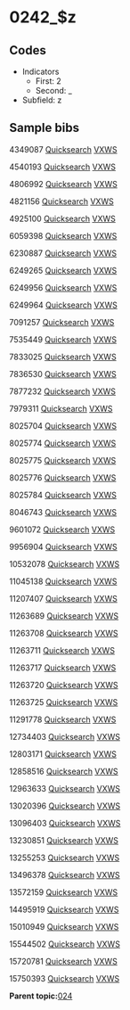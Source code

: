 # 0242\_$z

## Codes

-   Indicators
    -   First: 2
    -   Second: \_
-   Subfield: z

## Sample bibs

4349087 [Quicksearch](https://search.library.yale.edu/catalog/4349087) [VXWS](http://prodorbis.library.yale.edu:7014/vxws/GetHoldingsService?bibId=4349087)

4540193 [Quicksearch](https://search.library.yale.edu/catalog/4540193) [VXWS](http://prodorbis.library.yale.edu:7014/vxws/GetHoldingsService?bibId=4540193)

4806992 [Quicksearch](https://search.library.yale.edu/catalog/4806992) [VXWS](http://prodorbis.library.yale.edu:7014/vxws/GetHoldingsService?bibId=4806992)

4821156 [Quicksearch](https://search.library.yale.edu/catalog/4821156) [VXWS](http://prodorbis.library.yale.edu:7014/vxws/GetHoldingsService?bibId=4821156)

4925100 [Quicksearch](https://search.library.yale.edu/catalog/4925100) [VXWS](http://prodorbis.library.yale.edu:7014/vxws/GetHoldingsService?bibId=4925100)

6059398 [Quicksearch](https://search.library.yale.edu/catalog/6059398) [VXWS](http://prodorbis.library.yale.edu:7014/vxws/GetHoldingsService?bibId=6059398)

6230887 [Quicksearch](https://search.library.yale.edu/catalog/6230887) [VXWS](http://prodorbis.library.yale.edu:7014/vxws/GetHoldingsService?bibId=6230887)

6249265 [Quicksearch](https://search.library.yale.edu/catalog/6249265) [VXWS](http://prodorbis.library.yale.edu:7014/vxws/GetHoldingsService?bibId=6249265)

6249956 [Quicksearch](https://search.library.yale.edu/catalog/6249956) [VXWS](http://prodorbis.library.yale.edu:7014/vxws/GetHoldingsService?bibId=6249956)

6249964 [Quicksearch](https://search.library.yale.edu/catalog/6249964) [VXWS](http://prodorbis.library.yale.edu:7014/vxws/GetHoldingsService?bibId=6249964)

7091257 [Quicksearch](https://search.library.yale.edu/catalog/7091257) [VXWS](http://prodorbis.library.yale.edu:7014/vxws/GetHoldingsService?bibId=7091257)

7535449 [Quicksearch](https://search.library.yale.edu/catalog/7535449) [VXWS](http://prodorbis.library.yale.edu:7014/vxws/GetHoldingsService?bibId=7535449)

7833025 [Quicksearch](https://search.library.yale.edu/catalog/7833025) [VXWS](http://prodorbis.library.yale.edu:7014/vxws/GetHoldingsService?bibId=7833025)

7836530 [Quicksearch](https://search.library.yale.edu/catalog/7836530) [VXWS](http://prodorbis.library.yale.edu:7014/vxws/GetHoldingsService?bibId=7836530)

7877232 [Quicksearch](https://search.library.yale.edu/catalog/7877232) [VXWS](http://prodorbis.library.yale.edu:7014/vxws/GetHoldingsService?bibId=7877232)

7979311 [Quicksearch](https://search.library.yale.edu/catalog/7979311) [VXWS](http://prodorbis.library.yale.edu:7014/vxws/GetHoldingsService?bibId=7979311)

8025704 [Quicksearch](https://search.library.yale.edu/catalog/8025704) [VXWS](http://prodorbis.library.yale.edu:7014/vxws/GetHoldingsService?bibId=8025704)

8025774 [Quicksearch](https://search.library.yale.edu/catalog/8025774) [VXWS](http://prodorbis.library.yale.edu:7014/vxws/GetHoldingsService?bibId=8025774)

8025775 [Quicksearch](https://search.library.yale.edu/catalog/8025775) [VXWS](http://prodorbis.library.yale.edu:7014/vxws/GetHoldingsService?bibId=8025775)

8025776 [Quicksearch](https://search.library.yale.edu/catalog/8025776) [VXWS](http://prodorbis.library.yale.edu:7014/vxws/GetHoldingsService?bibId=8025776)

8025784 [Quicksearch](https://search.library.yale.edu/catalog/8025784) [VXWS](http://prodorbis.library.yale.edu:7014/vxws/GetHoldingsService?bibId=8025784)

8046743 [Quicksearch](https://search.library.yale.edu/catalog/8046743) [VXWS](http://prodorbis.library.yale.edu:7014/vxws/GetHoldingsService?bibId=8046743)

9601072 [Quicksearch](https://search.library.yale.edu/catalog/9601072) [VXWS](http://prodorbis.library.yale.edu:7014/vxws/GetHoldingsService?bibId=9601072)

9956904 [Quicksearch](https://search.library.yale.edu/catalog/9956904) [VXWS](http://prodorbis.library.yale.edu:7014/vxws/GetHoldingsService?bibId=9956904)

10532078 [Quicksearch](https://search.library.yale.edu/catalog/10532078) [VXWS](http://prodorbis.library.yale.edu:7014/vxws/GetHoldingsService?bibId=10532078)

11045138 [Quicksearch](https://search.library.yale.edu/catalog/11045138) [VXWS](http://prodorbis.library.yale.edu:7014/vxws/GetHoldingsService?bibId=11045138)

11207407 [Quicksearch](https://search.library.yale.edu/catalog/11207407) [VXWS](http://prodorbis.library.yale.edu:7014/vxws/GetHoldingsService?bibId=11207407)

11263689 [Quicksearch](https://search.library.yale.edu/catalog/11263689) [VXWS](http://prodorbis.library.yale.edu:7014/vxws/GetHoldingsService?bibId=11263689)

11263708 [Quicksearch](https://search.library.yale.edu/catalog/11263708) [VXWS](http://prodorbis.library.yale.edu:7014/vxws/GetHoldingsService?bibId=11263708)

11263711 [Quicksearch](https://search.library.yale.edu/catalog/11263711) [VXWS](http://prodorbis.library.yale.edu:7014/vxws/GetHoldingsService?bibId=11263711)

11263717 [Quicksearch](https://search.library.yale.edu/catalog/11263717) [VXWS](http://prodorbis.library.yale.edu:7014/vxws/GetHoldingsService?bibId=11263717)

11263720 [Quicksearch](https://search.library.yale.edu/catalog/11263720) [VXWS](http://prodorbis.library.yale.edu:7014/vxws/GetHoldingsService?bibId=11263720)

11263725 [Quicksearch](https://search.library.yale.edu/catalog/11263725) [VXWS](http://prodorbis.library.yale.edu:7014/vxws/GetHoldingsService?bibId=11263725)

11291778 [Quicksearch](https://search.library.yale.edu/catalog/11291778) [VXWS](http://prodorbis.library.yale.edu:7014/vxws/GetHoldingsService?bibId=11291778)

12734403 [Quicksearch](https://search.library.yale.edu/catalog/12734403) [VXWS](http://prodorbis.library.yale.edu:7014/vxws/GetHoldingsService?bibId=12734403)

12803171 [Quicksearch](https://search.library.yale.edu/catalog/12803171) [VXWS](http://prodorbis.library.yale.edu:7014/vxws/GetHoldingsService?bibId=12803171)

12858516 [Quicksearch](https://search.library.yale.edu/catalog/12858516) [VXWS](http://prodorbis.library.yale.edu:7014/vxws/GetHoldingsService?bibId=12858516)

12963633 [Quicksearch](https://search.library.yale.edu/catalog/12963633) [VXWS](http://prodorbis.library.yale.edu:7014/vxws/GetHoldingsService?bibId=12963633)

13020396 [Quicksearch](https://search.library.yale.edu/catalog/13020396) [VXWS](http://prodorbis.library.yale.edu:7014/vxws/GetHoldingsService?bibId=13020396)

13096403 [Quicksearch](https://search.library.yale.edu/catalog/13096403) [VXWS](http://prodorbis.library.yale.edu:7014/vxws/GetHoldingsService?bibId=13096403)

13230851 [Quicksearch](https://search.library.yale.edu/catalog/13230851) [VXWS](http://prodorbis.library.yale.edu:7014/vxws/GetHoldingsService?bibId=13230851)

13255253 [Quicksearch](https://search.library.yale.edu/catalog/13255253) [VXWS](http://prodorbis.library.yale.edu:7014/vxws/GetHoldingsService?bibId=13255253)

13496378 [Quicksearch](https://search.library.yale.edu/catalog/13496378) [VXWS](http://prodorbis.library.yale.edu:7014/vxws/GetHoldingsService?bibId=13496378)

13572159 [Quicksearch](https://search.library.yale.edu/catalog/13572159) [VXWS](http://prodorbis.library.yale.edu:7014/vxws/GetHoldingsService?bibId=13572159)

14495919 [Quicksearch](https://search.library.yale.edu/catalog/14495919) [VXWS](http://prodorbis.library.yale.edu:7014/vxws/GetHoldingsService?bibId=14495919)

15010949 [Quicksearch](https://search.library.yale.edu/catalog/15010949) [VXWS](http://prodorbis.library.yale.edu:7014/vxws/GetHoldingsService?bibId=15010949)

15544502 [Quicksearch](https://search.library.yale.edu/catalog/15544502) [VXWS](http://prodorbis.library.yale.edu:7014/vxws/GetHoldingsService?bibId=15544502)

15720781 [Quicksearch](https://search.library.yale.edu/catalog/15720781) [VXWS](http://prodorbis.library.yale.edu:7014/vxws/GetHoldingsService?bibId=15720781)

15750393 [Quicksearch](https://search.library.yale.edu/catalog/15750393) [VXWS](http://prodorbis.library.yale.edu:7014/vxws/GetHoldingsService?bibId=15750393)

**Parent topic:**[024](../../tags/024/024.md)

